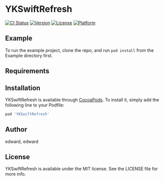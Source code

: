 # YKSwiftRefresh

[![CI Status](https://img.shields.io/travis/edward/YKSwiftRefresh.svg?style=flat)](https://travis-ci.org/edward/YKSwiftRefresh)
[![Version](https://img.shields.io/cocoapods/v/YKSwiftRefresh.svg?style=flat)](https://cocoapods.org/pods/YKSwiftRefresh)
[![License](https://img.shields.io/cocoapods/l/YKSwiftRefresh.svg?style=flat)](https://cocoapods.org/pods/YKSwiftRefresh)
[![Platform](https://img.shields.io/cocoapods/p/YKSwiftRefresh.svg?style=flat)](https://cocoapods.org/pods/YKSwiftRefresh)

## Example

To run the example project, clone the repo, and run `pod install` from the Example directory first.

## Requirements

## Installation

YKSwiftRefresh is available through [CocoaPods](https://cocoapods.org). To install
it, simply add the following line to your Podfile:

```ruby
pod 'YKSwiftRefresh'
```

## Author

edward, edward

## License

YKSwiftRefresh is available under the MIT license. See the LICENSE file for more info.
